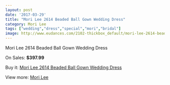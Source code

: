 ```yaml
---
layout: post
date: '2017-03-29'
title: "Mori Lee 2614 Beaded Ball Gown Wedding Dress"
category: Mori Lee
tags: ["wedding","dress","special","mori","bridal"]
image: http://www.eudances.com/2102-thickbox_default/mori-lee-2614-beaded-ball-gown-wedding-dress.jpg
---
```

Mori Lee 2614 Beaded Ball Gown Wedding Dress

On Sales: **$397.99**
<a href="https://www.eudances.com/en/mori-lee/708-mori-lee-2614-beaded-ball-gown-wedding-dress.html"><amp-img layout="responsive" width="600" height="600" src="//www.eudances.com/2102-thickbox_default/mori-lee-2614-beaded-ball-gown-wedding-dress.jpg" alt="Mori Lee 2614 Beaded Ball Gown Wedding Dress 0" /></a>
<a href="https://www.eudances.com/en/mori-lee/708-mori-lee-2614-beaded-ball-gown-wedding-dress.html"><amp-img layout="responsive" width="600" height="600" src="//www.eudances.com/2105-thickbox_default/mori-lee-2614-beaded-ball-gown-wedding-dress.jpg" alt="Mori Lee 2614 Beaded Ball Gown Wedding Dress 1" /></a>
<a href="https://www.eudances.com/en/mori-lee/708-mori-lee-2614-beaded-ball-gown-wedding-dress.html"><amp-img layout="responsive" width="600" height="600" src="//www.eudances.com/2104-thickbox_default/mori-lee-2614-beaded-ball-gown-wedding-dress.jpg" alt="Mori Lee 2614 Beaded Ball Gown Wedding Dress 2" /></a>
<a href="https://www.eudances.com/en/mori-lee/708-mori-lee-2614-beaded-ball-gown-wedding-dress.html"><amp-img layout="responsive" width="600" height="600" src="//www.eudances.com/2103-thickbox_default/mori-lee-2614-beaded-ball-gown-wedding-dress.jpg" alt="Mori Lee 2614 Beaded Ball Gown Wedding Dress 3" /></a>

Buy it: [Mori Lee 2614 Beaded Ball Gown Wedding Dress](https://www.eudances.com/en/mori-lee/708-mori-lee-2614-beaded-ball-gown-wedding-dress.html "Mori Lee 2614 Beaded Ball Gown Wedding Dress")

View more: [Mori Lee](https://www.eudances.com/en/9-mori-lee "Mori Lee")